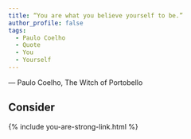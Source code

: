 ```yaml
---
title: “You are what you believe yourself to be.”
author_profile: false
tags:
  - Paulo Coelho
  - Quote
  - You
  - Yourself
---
```


― Paulo Coelho, The Witch of Portobello

## Consider

{% include you-are-strong-link.html %}